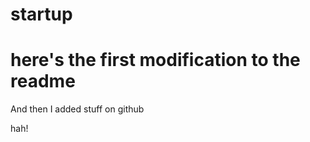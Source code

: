 # startup

# here's the first modification to the readme

And then I added stuff on github

<p> hah!</p>
